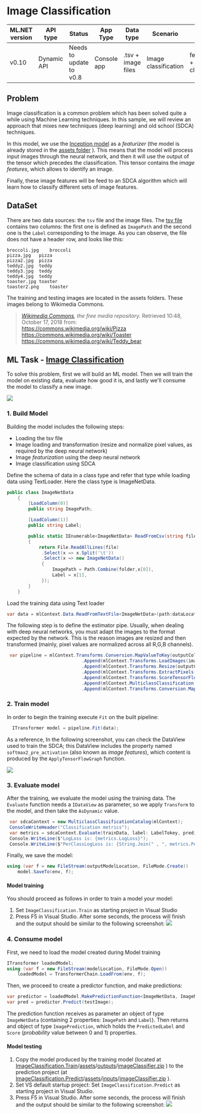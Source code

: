 # Image Classification


| ML.NET version | API type          | Status                        | App Type    | Data type | Scenario            | ML Task                   | Algorithms                  |
|----------------|-------------------|-------------------------------|-------------|-----------|---------------------|---------------------------|-----------------------------|
| v0.10           | Dynamic API | Needs to update to v0.8 | Console app | .tsv + image files | Image classification | featurization + classification  | deep neural network + SDCA |


## Problem 
Image classification is a common problem which has been solved quite a while using Machine Learning techniques. In this sample, we will review an approach that mixes new techniques (deep learning) and old school (SDCA) techniques.

In this model, we use the [Inception model](https://storage.googleapis.com/download.tensorflow.org/models/inception5h.zip) as a *featurizer* (the model is already stored in the [assets folder](./ImageClassification.Train/assets/inputs/inception/) ). This means that the model will process input images through the neural network, and then it will use the output of the tensor which precedes the classification. This tensor contains the *image features*, which allows to identify an image.

Finally, these image features will be feed to an SDCA algorithm which will learn how to classify different sets of image features.

## DataSet
There are two data sources: the `tsv` file and the image files.  The [tsv file](./ImageClassification.Train/assets/inputs/data/tags.tsv) contains two columns: the first one is defined as `ImagePath` and the second one is the `Label` corresponding to the image. As you can observe, the file does not have a header row, and looks like this:
```tsv
broccoli.jpg	broccoli
pizza.jpg	pizza
pizza2.jpg	pizza
teddy2.jpg	teddy
teddy3.jpg	teddy
teddy4.jpg	teddy
toaster.jpg	toaster
toaster2.png	toaster
```
The training and testing images are located in the assets folders. These images belong to Wikimedia Commons.
> *[Wikimedia Commons](https://commons.wikimedia.org/w/index.php?title=Main_Page&oldid=313158208), the free media repository.* Retrieved 10:48, October 17, 2018 from:  
> https://commons.wikimedia.org/wiki/Pizza  
> https://commons.wikimedia.org/wiki/Toaster  
> https://commons.wikimedia.org/wiki/Teddy_bear  

## ML Task - [Image Classification](https://en.wikipedia.org/wiki/Outline_of_object_recognition)
To solve this problem, first we will build an ML model. Then we will train the model on existing data, evaluate how good it is, and lastly we'll consume the model to classify a new image.

![](https://raw.githubusercontent.com/dotnet/machinelearning-samples/features/samples-new-api/samples/csharp/getting-started/shared_content/modelpipeline.png)

### 1. Build Model
Building the model includes the following steps:
* Loading the tsv file
* Image loading and transformation (resize and normalize pixel values, as required by the deep neural network)
* Image *featurization* using the deep neural network
* Image classification using SDCA

Define the schema of data in a class type and refer that type while loading data using TextLoader. Here the class type is ImageNetData. 

```csharp
public class ImageNetData
    {
        [LoadColumn(0)]
        public string ImagePath;

        [LoadColumn(1)]
        public string Label;

        public static IEnumerable<ImageNetData> ReadFromCsv(string file, string folder)
        {
            return File.ReadAllLines(file)
             .Select(x => x.Split('\t'))
             .Select(x => new ImageNetData()
             {
                 ImagePath = Path.Combine(folder,x[0]),
                 Label = x[1],
             });
        }
    }
```
Load the training data using Text loader

```csharp
var data = mlContext.Data.ReadFromTextFile<ImageNetData>(path:dataLocation, hasHeader: true);
```

The following step is to define the estimator pipe. Usually, when dealing with deep neural networks, you must adapt the images to the format expected by the network. This is the reason images are resized and then transformed (mainly, pixel values are normalized across all R,G,B channels).

```csharp
 var pipeline = mlContext.Transforms.Conversion.MapValueToKey(outputColumnName: LabelTokey,inputColumnName:DefaultColumnNames.Label)
                            .Append(mlContext.Transforms.LoadImages(imagesFolder, (ImageReal, nameof(ImageNetData.ImagePath))))
                            .Append(mlContext.Transforms.Resize(outputColumnName:ImageReal, imageWidth: ImageNetSettings.imageWidth, imageHeight: ImageNetSettings.imageHeight, inputColumnName: ImageReal))
                            .Append(mlContext.Transforms.ExtractPixels(new ImagePixelExtractorTransformer.ColumnInfo(name: "input",inputColumnName: ImageReal,  interleave: ImageNetSettings.channelsLast, offset: ImageNetSettings.mean)))
                            .Append(mlContext.Transforms.ScoreTensorFlowModel(modelLocation:featurizerModelLocation, outputColumnNames: new[] { "softmax2_pre_activation" },inputColumnNames: new[] { "input" }))
                            .Append(mlContext.MulticlassClassification.Trainers.LogisticRegression(labelColumn:LabelTokey, featureColumn:"softmax2_pre_activation"))
                            .Append(mlContext.Transforms.Conversion.MapKeyToValue((PredictedLabelValue,DefaultColumnNames.PredictedLabel)));

```

### 2. Train model
In order to begin the training execute `Fit` on the built pipeline:
```csharp 
  ITransformer model = pipeline.Fit(data);
```
As a reference, In the following screenshot, you can check the DataView used to train the SDCA; this DataView includes the property named `softmax2_pre_activation` (also known as *image features*), which content is produced by the `ApplyTensorFlowGraph` function.  

![](./docs/train_debug.png)

### 3. Evaluate model
After the training, we evaluate the model using the training data. The `Evaluate` function needs a `IDataView` as parameter, so we apply `Transform` to the model, and then take the `AsDynamic` value.
```csharp
 var sdcaContext = new MulticlassClassificationCatalog(mlContext);
 ConsoleWriteHeader("Classification metrics");
 var metrics = sdcaContext.Evaluate(trainData, label: LabelTokey, predictedLabel: DefaultColumnNames.PredictedLabel);
 Console.WriteLine($"LogLoss is: {metrics.LogLoss}");
 Console.WriteLine($"PerClassLogLoss is: {String.Join(" , ", metrics.PerClassLogLoss.Select(c => c.ToString()))}");
```

Finally, we save the model:
```csharp
using (var f = new FileStream(outputModelLocation, FileMode.Create))
    model.SaveTo(env, f);
```

#### Model training
You should proceed as follows in order to train a model your model:
1) Set `ImageClassification.Train` as starting project in Visual Studio
2) Press F5 in Visual Studio. After some seconds, the process will finish and the output should be similar to the following screenshot:
![](./docs/train_console.png)

### 4. Consume model
First, we need to load the model created during Model training
```csharp
ITransformer loadedModel;
using (var f = new FileStream(modelLocation, FileMode.Open))
    loadedModel = TransformerChain.LoadFrom(env, f);
```

Then, we proceed to create a predictor function, and make predictions:
```csharp
var predictor = loadedModel.MakePredictionFunction<ImageNetData, ImageNetPrediction>(env);
var pred = predictor.Predict(testImage);
```
The prediction function receives as parameter an object of type `ImageNetData` (containing 2 properties: `ImagePath` and `Label`). Then returns and object of type `ImagePrediction`, which holds the `PredictedLabel` and `Score` (*probability* value between 0 and 1) properties.

#### Model testing
1) Copy the model produced by the training model (located at [ImageClassification.Train](./ImageClassification.Train/)/[assets](./ImageClassification.Train/assets/)/[outputs](./ImageClassification.Train/assets/outputs/)/[imageClassifier.zip](./ImageClassification.Train/assets/outputs/imageClassifier.zip) ) to the prediction project (at [ImageClassification.Predict](./ImageClassification.Predict/)/[assets](./ImageClassification.Predict/assets/)/[inputs](./ImageClassification.Predict/assets/inputs/)/[imageClassifier.zip](./ImageClassification.Predict/assets/inputs/imageClassifier.zip) ).
2) Set VS default startup project: Set `ImageClassification.Predict` as starting project in Visual Studio. 
3) Press F5 in Visual Studio. After some seconds, the process will finish and the output should be similar to the following screenshot:
![](./docs/predict_console.png)
